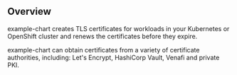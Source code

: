 ## Overview

example-chart creates TLS certificates for workloads in your Kubernetes or OpenShift cluster and renews the certificates before they expire.

example-chart can obtain certificates from a variety of certificate authorities, including: Let's Encrypt, HashiCorp Vault, Venafi and private PKI.

